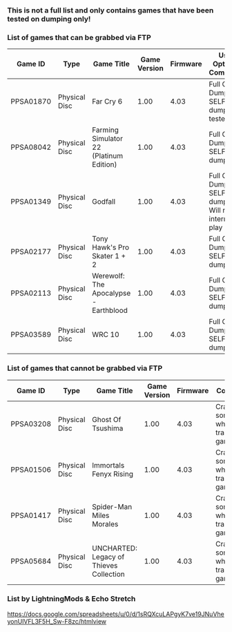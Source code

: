 ### This is not a full list and only contains games that have been tested on dumping only!

### List of games that can be grabbed via FTP

| Game ID | Type | Game Title | Game Version | Firmware | Used Option & Comments |
| --- | --- | --- | --- | --- | --- |
| PPSA01870 | Physical Disc | Far Cry 6 | 1.00 | 4.03 | Full Game Dump. SELF files dump not tested yet |
| PPSA08042 | Physical Disc | Farming Simulator 22 (Platinum Edition) | 1.00 | 4.03 | Full Game Dump & SELF files dump |
| PPSA01349 | Physical Disc | Godfall | 1.00 | 4.03 | Full Game Dump & SELF files dump - Will require internet to play |
| PPSA02177 | Physical Disc | Tony Hawk's Pro Skater 1 + 2 | 1.00 | 4.03 |Full Game Dump & SELF files dump |
| PPSA02113 | Physical Disc | Werewolf: The Apocalypse - Earthblood | 1.00 | 4.03 | Full Game Dump & SELF files dump |
| PPSA03589 | Physical Disc | WRC 10 | 1.00 | 4.03 | Full Game Dump & SELF files dump |

### List of games that cannot be grabbed via FTP

| Game ID | Type | Game Title | Game Version | Firmware | Comments |
| --- | --- | --- | --- | --- | --- |
| PPSA03208 | Physical Disc | Ghost Of Tsushima | 1.00 | 4.03 | Crashes at some point while transferring game files. |
| PPSA01506 | Physical Disc | Immortals Fenyx Rising | 1.00 | 4.03 | Crashes at some point while transferring game files. |
| PPSA01417 | Physical Disc | Spider-Man Miles Morales | 1.00 | 4.03 | Crashes at some point while transferring game files. |
| PPSA05684 | Physical Disc | UNCHARTED: Legacy of Thieves Collection | 1.00 | 4.03 | Crashes at some point while transferring game files. |

### List by LightningMods & Echo Stretch

https://docs.google.com/spreadsheets/u/0/d/1sRQXcuLAPgyK7ve19JNuVheyonUlVFL3F5H_Sw-F8zc/htmlview
